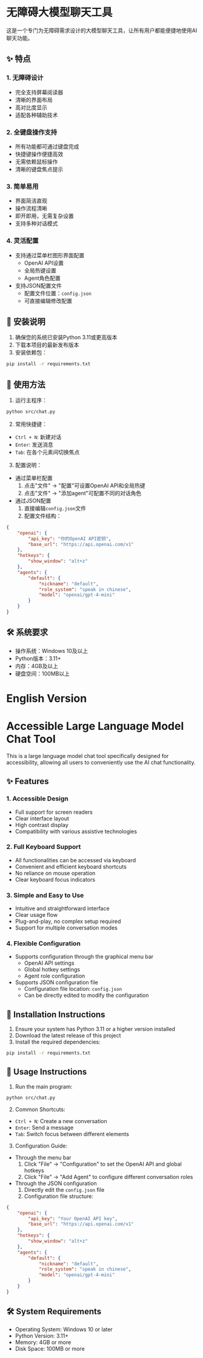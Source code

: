 # 无障碍大模型聊天工具

这是一个专门为无障碍需求设计的大模型聊天工具，让所有用户都能便捷地使用AI聊天功能。

## ✨ 特点

### 1. 无障碍设计
- 完全支持屏幕阅读器
- 清晰的界面布局
- 高对比度显示
- 适配各种辅助技术

### 2. 全键盘操作支持
- 所有功能都可通过键盘完成
- 快捷键操作便捷高效
- 无需依赖鼠标操作
- 清晰的键盘焦点提示

### 3. 简单易用
- 界面简洁直观
- 操作流程清晰
- 即开即用，无需复杂设置
- 支持多种对话模式

### 4. 灵活配置
- 支持通过菜单栏图形界面配置
  - OpenAI API设置
  - 全局热键设置
  - Agent角色配置
- 支持JSON配置文件
  - 配置文件位置：`config.json`
  - 可直接编辑修改配置

## 🚀 安装说明

1. 确保您的系统已安装Python 3.11或更高版本
2. 下载本项目的最新发布版本
3. 安装依赖包：
```bash
pip install -r requirements.txt
```

## 📖 使用方法

1. 运行主程序：
```bash
python src/chat.py
```

2. 常用快捷键：
- `Ctrl + N`: 新建对话
- `Enter`: 发送消息
- `Tab`: 在各个元素间切换焦点

3. 配置说明：
- 通过菜单栏配置
  1. 点击"文件" -> "配置"可设置OpenAI API和全局热键
  2. 点击"文件" -> "添加agent"可配置不同的对话角色
- 通过JSON配置
  1. 直接编辑`config.json`文件
  2. 配置文件结构：
```json
{
    "openai": {
        "api_key": "你的OpenAI API密钥",
        "base_url": "https://api.openai.com/v1"
    },
    "hotkeys": {
        "show_window": "alt+z"
    },
    "agents": {
        "default": {
            "nickname": "default",
            "role_system": "speak in chinese",
            "model": "openai/gpt-4-mini"
        }
    }
}
```

## 🛠️ 系统要求

- 操作系统：Windows 10及以上
- Python版本：3.11+
- 内存：4GB及以上
- 硬盘空间：100MB以上

# English Version

# Accessible Large Language Model Chat Tool

This is a large language model chat tool specifically designed for accessibility, allowing all users to conveniently use the AI chat functionality.

## ✨ Features

### 1. Accessible Design
- Full support for screen readers
- Clear interface layout
- High contrast display
- Compatibility with various assistive technologies

### 2. Full Keyboard Support
- All functionalities can be accessed via keyboard
- Convenient and efficient keyboard shortcuts
- No reliance on mouse operation
- Clear keyboard focus indicators

### 3. Simple and Easy to Use
- Intuitive and straightforward interface
- Clear usage flow
- Plug-and-play, no complex setup required
- Support for multiple conversation modes

### 4. Flexible Configuration
- Supports configuration through the graphical menu bar
  - OpenAI API settings
  - Global hotkey settings
  - Agent role configuration
- Supports JSON configuration file
  - Configuration file location: `config.json`
  - Can be directly edited to modify the configuration

## 🚀 Installation Instructions

1. Ensure your system has Python 3.11 or a higher version installed
2. Download the latest release of this project
3. Install the required dependencies:
```bash
pip install -r requirements.txt
```

## 📖 Usage Instructions

1. Run the main program:
```bash
python src/chat.py
```

2. Common Shortcuts:
- `Ctrl + N`: Create a new conversation
- `Enter`: Send a message
- `Tab`: Switch focus between different elements

3. Configuration Guide:
- Through the menu bar
  1. Click "File" -> "Configuration" to set the OpenAI API and global hotkeys
  2. Click "File" -> "Add Agent" to configure different conversation roles
- Through the JSON configuration
  1. Directly edit the `config.json` file
  2. Configuration file structure:
```json
{
    "openai": {
        "api_key": "Your OpenAI API key",
        "base_url": "https://api.openai.com/v1"
    },
    "hotkeys": {
        "show_window": "alt+z"
    },
    "agents": {
        "default": {
            "nickname": "default",
            "role_system": "speak in chinese",
            "model": "openai/gpt-4-mini"
        }
    }
}
```

## 🛠️ System Requirements

- Operating System: Windows 10 or later
- Python Version: 3.11+
- Memory: 4GB or more
- Disk Space: 100MB or more
